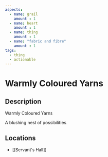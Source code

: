 ```yaml
---
aspects: 
  - name: grail
    amount : 1
  - name: heart
    amount : 1
  - name: thing
    amount : 1
  - name: "fabric and fibre"
    amount : 1
tags:
  - thing
  - actionable
---
```


# Warmly Coloured Yarns

## Description
Warmly Coloured Yarns

A blushing nest of possibilities.
## Locations
- [[Servant's Hall]]
